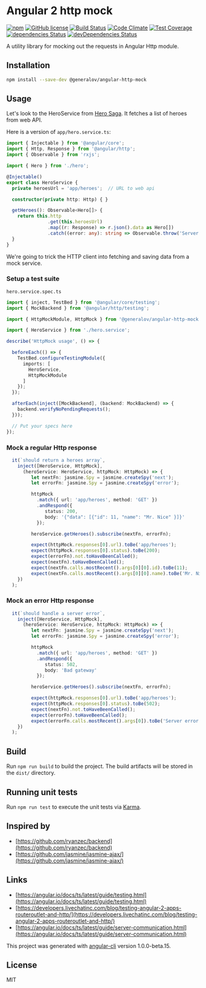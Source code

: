 # Angular 2 http mock

[![npm](https://img.shields.io/npm/v/@generalov/angular-http-mock.svg)](https://www.npmjs.com/package/@generalov/angular-http-mock)
[![GitHub license](https://img.shields.io/badge/license-MIT-blue.svg?style=flat-square)](https://raw.githubusercontent.com/generalov/angular-http-mock/master/LICENSE)
[![Build Status](https://travis-ci.org/generalov/angular-http-mock.svg?branch=master)](https://travis-ci.org/generalov/angular-http-mock)
[![Code Climate](https://codeclimate.com/github/generalov/angular-http-mock/badges/gpa.svg)](https://codeclimate.com/github/generalov/angular-http-mock)
[![Test Coverage](https://codeclimate.com/github/generalov/angular-http-mock/badges/coverage.svg)](https://codeclimate.com/github/generalov/angular-http-mock/coverage)
[![dependencies Status](https://david-dm.org/generalov/angular-http-mock/status.svg)](https://david-dm.org/generalov/angular-http-mock)
[![devDependencies Status](https://david-dm.org/generalov/angular-http-mock/dev-status.svg)](https://david-dm.org/generalov/angular-http-mock?type=dev)

A utility library for mocking out the requests in Angular Http module.

## Installation

```sh
npm install --save-dev @generalov/angular-http-mock
```

## Usage

Let's look to the HeroService
from [Hero Saga](https://angular.io/docs/ts/latest/tutorial/toh-pt6.html).
It fetches a list of heroes from web API.

Here is a version of `app/hero.service.ts`:

```TypeScript
import { Injectable } from '@angular/core';
import { Http, Response } from '@angular/http';
import { Observable } from 'rxjs';

import { Hero } from './hero';

@Injectable()
export class HeroService {
  private heroesUrl = 'app/heroes';  // URL to web api

  constructor(private http: Http) { }

  getHeroes(): Observable<Hero[]> {
    return this.http
               .get(this.heroesUrl)
               .map((r: Response) => r.json().data as Hero[])
               .catch((error: any): string => Observable.throw('Server error'));
  }
}
```

We're going to trick the HTTP client into fetching and saving data from a mock service.

### Setup a test suite

`hero.service.spec.ts`

```TypeScript
import { inject, TestBed } from '@angular/core/testing';
import { MockBackend } from '@angular/http/testing';

import { HttpMockModule, HttpMock } from '@generalov/angular-http-mock';

import { HeroService } from './hero.service';

describe('HttpMock usage', () => {

  beforeEach(() => {
    TestBed.configureTestingModule({
      imports: [
        HeroService,
        HttpMockModule
      ]
    });
  });

  afterEach(inject([MockBackend], (backend: MockBackend) => {
    backend.verifyNoPendingRequests();
  }));

  // Put your specs here
});
```

### Mock a regular Http response

```TypeScript
  it(`should return a heroes array`,
    inject([HeroService, HttpMock],
      (heroService: HeroService, httpMock: HttpMock) => {
         let nextFn: jasmine.Spy = jasmine.createSpy('next');
         let errorFn: jasmine.Spy = jasmine.createSpy('error');

         httpMock
           .match({ url: 'app/heroes', method: 'GET' })
           .andRespond({
              status: 200,
              body: '{"data": [{"id": 11, "name": "Mr. Nice" }]}'
           });

         heroService.getHeroes().subscribe(nextFn, errorFn);

         expect(httpMock.responses[0].url).toBe('app/heroes');
         expect(httpMock.responses[0].status).toBe(200);
         expect(errorFn).not.toHaveBeenCalled();
         expect(nextFn).toHaveBeenCalled();
         expect(nextFn.calls.mostRecent().args[0][0].id).toBe(11);
         expect(nextFn.calls.mostRecent().args[0][0].name).toBe('Mr. Nice');
    })
  );
```

### Mock an error Http response

```TypeScript
  it(`should handle a server error`,
    inject([HeroService, HttpMock],
      (heroService: HeroService, httpMock: HttpMock) => {
         let nextFn: jasmine.Spy = jasmine.createSpy('next');
         let errorFn: jasmine.Spy = jasmine.createSpy('error');

         httpMock
           .match({ url: 'app/heroes', method: 'GET' })
           .andRespond({
              status: 502,
              body: 'Bad gateway'
           });

         heroService.getHeroes().subscribe(nextFn, errorFn);

         expect(httpMock.responses[0].url).toBe('app/heroes');
         expect(httpMock.responses[0].status).toBe(502);
         expect(nextFn).not.toHaveBeenCalled();
         expect(errorFn).toHaveBeenCalled();
         expect(errorFn.calls.mostRecent().args[0]).toBe('Server error');
    })
  );
```

## Build

Run `npm run build` to build the project. The build artifacts will be
stored in the `dist/` directory.

## Running unit tests

Run `npm run test` to execute the unit tests via [Karma][karma].

## Inspired by

* [https://github.com/ryanzec/backend](https://github.com/ryanzec/backend)
* [https://github.com/jasmine/jasmine-ajax/](https://github.com/jasmine/jasmine-ajax/)

## Links

* [https://angular.io/docs/ts/latest/guide/testing.html](https://angular.io/docs/ts/latest/guide/testing.html)
* [https://developers.livechatinc.com/blog/testing-angular-2-apps-routeroutlet-and-http/](https://developers.livechatinc.com/blog/testing-angular-2-apps-routeroutlet-and-http/)
* [https://angular.io/docs/ts/latest/guide/server-communication.html](https://angular.io/docs/ts/latest/guide/server-communication.html)

This project was generated with [angular-cli][angular-cli]
version 1.0.0-beta.15.

## License

MIT

[angular-cli]: https://github.com/angular/angular-cli
[karma]: https://karma-runner.github.io



